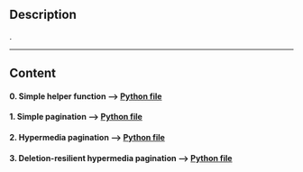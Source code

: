 ## Description

.

---
## Content

#### 0. Simple helper function --> [Python file](./0-simple_helper_function.py)

#### 1. Simple pagination --> [Python file](./1-simple_pagination.py)

#### 2. Hypermedia pagination --> [Python file](./2-hypermedia_pagination.py)

#### 3. Deletion-resilient hypermedia pagination --> [Python file](./3-hypermedia_del_pagination.py)